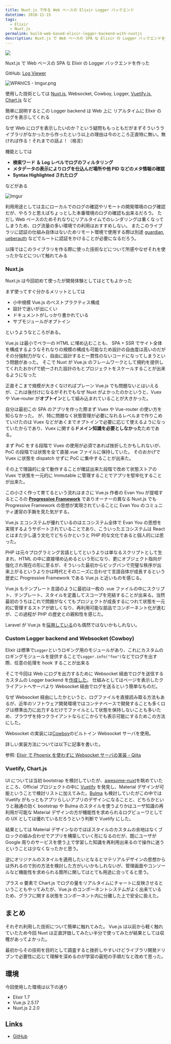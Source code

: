 ```yaml
---
title: Nuxt.js で作る Web ベースの Elixir Logger バックエンド
datetime: 2018-11-15
tags: 
  - Elixir
  - Nuxt.js
permalink: build-web-based-elixir-logger-backend-with-nuxtjs
description: Nuxt.js で Web ベースの SPA な Elixir の Logger バックエンドを作った
---
```


<img src="https://i.imgur.com/WPAhlCS.png">

Nuxt.js で Web ベースの SPA な Elixir の Logger バックエンドを作った

GitHub: [Log Viewer](https://github.com/shufo/log_viewer)

![WPAhlCS - Imgur.png](https://qiita-image-store.s3.amazonaws.com/0/47983/671695d3-0a82-b11d-76a3-c2061856e9b2.png)

使用した技術としては [Nuxt.js](https://nuxtjs.org/), Websocket, Cowboy, Logger, [Vuetify.js](https://vuetifyjs.com/ja/), [Chart.js](https://www.chartjs.org/) など

簡単に説明するとこの Logger backend は Web 上に リアルタイムに Elixir のログを表示してくれる

なぜ Web にログを表示したいのか？という疑問ももっともだがまずそういうライブラリがなかったから作ったという以上の理由は今のところ正直特に無い。無ければ作る！それまでの話よ！（格言）

機能としては

- **検索ワード ＆ Log レベルでログのフィルタリング**
- **メタデータの表示によりログを仕込んだ場所や他 PID などのメタ情報の確認**
- **Syntax Highlighted されたログ**

などがある

![Imgur](https://i.imgur.com/0qj93i4.gif)

利用用途としては主にローカルでのログの確認やリモートの開発環境のログ確認だが、やろうと思えばちょっとした本番環境のログの確認も出来るだろう。
ただし Web ベースのためそれなりにリアルタイムでのレンダリングは重くなってしまうため、ログ流量の多い環境での利用はおすすめしない。
またこのライブラリに認証の仕組み自体はないためリモート環境で使用する際は別途 [guardian](https://github.com/ueberauth/guardian), [ueberauth](https://github.com/ueberauth/ueberauth) などでルートに認証をかけることが必要になるだろう。

以降ではこのライブラリを作る際に使った技術などについて所感やなぜそれを使ったかなどについて触れてみる

### Nuxt.js

Nuxt.js は今回初めて使ったが開発体験としてはとてもよかった

まず使ってすぐ分かるメリットとしては

- 小中規模 Vue.js のベストプラクティス構成
- 設計で迷いが出にくい
- ドキュメントがしっかり書かれている
- サブモジュールがオプトイン

というようなところがある。

Vue.js は最小でペラ一の HTML に埋め込むことも、 SPA + SSR でサイト全体を構成するようなそれなりの規模の構成も可能なため設計の自由度は高いのだがその分強制力がなく、自由に設計すると一貫性のないコードになってしまうという問題があった。
そこで Nuxt が Vue.js のフレームワークとして規約を提供してくれたおかげで統一された設計のもとプロジェクトをスケールすることが出来るようになった

正直そこまで規模が大きくなければプレーン Vue.js でも問題ないとはいえるが、これは後付けになるがそれでもなぜ Nuxt がよかったのかというと、Vuex や Vue-router が**オプトイン**として組み込まれていることが大きかった。

自分は最初この SPA のアプリを作った際まず Vuex や Vue-router の使い方を知らなかった。
が、特に問題なく状態管理が必要になれるレベルまで作りこめていけたのは Vuex などがあくまでオプトインで必要に応じて使えるようになっていたからであり、Vuex に関する**ドメイン知識を必要としなかった**ためである。

まず PoC をする段階で Vuex の使用が必須であれば挫折したかもしれないが、PoC の段階では状態を全て直接.vue ファイルに保持していた。
そのおかげで Vuex に状態を dispatch せずに PoC に集中することが出来た。

その上で理論的に全て動作することが確証出来た段階で改めて状態ストアの Vuex で状態を一元的に Immutable に管理することでアプリを堅牢化することが出来た。

この小さく作って育てるという流れはまさに Vue.js 作者の Evan You が提唱するところの [**Progressive Framework**](https://qiita.com/mikakane/items/3bd6af69259f5af6fecb) でありオーナーの異なる Nuxt.js でも Progressive Framework の思想が実現されていることに Evan You のコミュニティ運営の手腕を見た気がする。

Vue.js エコシステムが優れているのはエコシステム全体で Evan You の思想を実現するようサポートされていることであり、こういったエコシステムは React とはまた少し違う文化でどちらかというと PHP 的な文化であると個人的には思った。

PHP は元々プログラミング言語としてというよりは単なるスクリプトとして生まれ、HTML の中に直接埋め込めるという形になり、更にオブジェクト指向が強化され現在の形に至るが、そういった最初からビッグバンで完璧な秩序が出来上がるというよりかは時代とそのニーズに合わせて言語自体が成長するという歴史に Progressive Framework である Vue.js と近いものを感じる。

Vue.js もテンプレート言語のように最初は一枚の .vue ファイルの中にスクリプト、テンプレート、スタイルを定義してスコープを完結することが出来る。当然最初のうちはこれで問題がなくてもプロジェクトが成長するにつれて状態を一元的に管理するストアが欲しくなり、再利用可能な部品でコンポーネント化が進むが、この過程が PHP の歴史との親和性を感じた。

Laravel が Vue.js を[採用している](https://github.com/laravel/laravel/blob/de1f472d767236713870e424a87bcf2ab4ca80cf/package.json#L20)のも偶然ではないかもしれない。

### Custom Logger backend and Websocket (Cowboy)

Elixir は標準で`Logger`というロギング用のモジュールがあり、これにカスタムのロギングモジュールを提供することで`Logger.info("foo")`などでログを出す際、任意の処理を hook することが出来る

そこで今回は Web にログを出力するために Websocket 経由でログを送信するカスタムの Logger backend を[作成した](https://github.com/shufo/log_viewer/blob/master/lib/log_viewer/logger.ex)。
仕組みとしてはページを表示したクライアントへサーバより Websocket 経由でログを送るという簡単なものだ。

なぜ Websocket 経由にしたかというと、ログファイルを直接読み取る方法もあるが、近年のソフトウェア開発環境ではコンテナベースで開発することも多くログは標準出力に出力するだけでファイルとして状態を保持しないことも多いため、ブラウザを持つクライアントならどこからでも表示可能にするためこの方法にした。

Websocket の実装には[Cowboy](https://github.com/ninenines/cowboy)のビルトイン Websocket サーバを使用。

詳しい実装方法については以下に記事を書いた。

参照: [Elixir で Phoenix を使わずに Websocket サーバの実装 \- Qiita](https://qiita.com/shufo/items/6ad1c2d51bca5a2e5f49)

### Vuetify, Chart.js

UI については当初 bootstrap を検討していたが、[awesome-nuxt](https://github.com/nuxt-community/awesome-nuxt)を眺めていたところ、Official プロジェクトの中に [Vuetify](https://vuetifyjs.com/ja/) を発見し、Material デザインが可能ということで検討リストに加えてみた。[Bulma](https://github.com/jgthms/bulma) も検討していたがこの中では Vuetify がもっともアプリらしいアプリのデザインになることと、どちらかというと融通の効く bootstrap や Bulma のスタイルを使うよりかはユーザ知識の再利用が可能な Material デザインの方が機能性を求められるログビューワとしての UX としては優れているだろうという判断で Vuetify にした。

結果としては Material デザインなのでほぼスタイルのカスタムの余地はなくブロックの組み合わせでアプリを構築していく形になるのだが、既にユーザが Google 周りのサービスを使う上で学習した知識を再利用出来るので操作に迷うということは少なくなったかと思う。

逆にオリジナルのスタイルを適用したいとなるとマテリアルデザインの思想からは外れるので別の方法を検討した方がいいかもしれないが、管理画面やコンソールなど機能性を求められる箇所に関してはとても用途に合ってると思う。

プラス α 要素で Chart.js でログの量をリアルタイムにチャートに反映させるということもやってみたが、Vue.js のコンポーネントシステムがよく出来ているため、グラフに関する状態をコンポーネント内に分離した上で安全に扱えた。

## まとめ

それぞれ利用した技術について簡単に触れてみた。
Vue.js は以前から軽く触れていたため今回 Nuxt は正直評価してみたい半分で使ってみたが結果としては収穫があってよかった。

最初からその技術を目的として調査すると挫折しやすいけどライブラリ開発ドリブンで必要性に応じて理解を深めるのが学習の最短の手順だなと改めて思った。

## 環境

今回使用した環境は以下の通り

- Elixir 1.7
- Vue.js 2.5.17
- Nuxt.js 2.2.0

## Links

- [GitHub](https://github.com/shufo/log_viewer)
